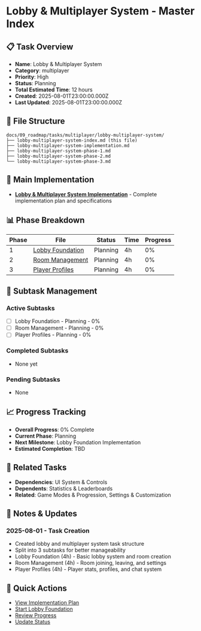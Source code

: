 # Lobby & Multiplayer System - Master Index

## 📋 Task Overview
- **Name**: Lobby & Multiplayer System
- **Category**: multiplayer
- **Priority**: High
- **Status**: Planning
- **Total Estimated Time**: 12 hours
- **Created**: 2025-08-01T23:00:00.000Z
- **Last Updated**: 2025-08-01T23:00:00.000Z

## 📁 File Structure
```
docs/09_roadmap/tasks/multiplayer/lobby-multiplayer-system/
├── lobby-multiplayer-system-index.md (this file)
├── lobby-multiplayer-system-implementation.md
├── lobby-multiplayer-system-phase-1.md
├── lobby-multiplayer-system-phase-2.md
└── lobby-multiplayer-system-phase-3.md
```

## 🎯 Main Implementation
- **[Lobby & Multiplayer System Implementation](./lobby-multiplayer-system-implementation.md)** - Complete implementation plan and specifications

## 📊 Phase Breakdown
| Phase | File | Status | Time | Progress |
|-------|------|--------|------|----------|
| 1 | [Lobby Foundation](./lobby-multiplayer-system-phase-1.md) | Planning | 4h | 0% |
| 2 | [Room Management](./lobby-multiplayer-system-phase-2.md) | Planning | 4h | 0% |
| 3 | [Player Profiles](./lobby-multiplayer-system-phase-3.md) | Planning | 4h | 0% |

## 🔄 Subtask Management
### Active Subtasks
- [ ] Lobby Foundation - Planning - 0%
- [ ] Room Management - Planning - 0%
- [ ] Player Profiles - Planning - 0%

### Completed Subtasks
- None yet

### Pending Subtasks
- None

## 📈 Progress Tracking
- **Overall Progress**: 0% Complete
- **Current Phase**: Planning
- **Next Milestone**: Lobby Foundation Implementation
- **Estimated Completion**: TBD

## 🔗 Related Tasks
- **Dependencies**: UI System & Controls
- **Dependents**: Statistics & Leaderboards
- **Related**: Game Modes & Progression, Settings & Customization

## 📝 Notes & Updates
### 2025-08-01 - Task Creation
- Created lobby and multiplayer system task structure
- Split into 3 subtasks for better manageability
- Lobby Foundation (4h) - Basic lobby system and room creation
- Room Management (4h) - Room joining, leaving, and settings
- Player Profiles (4h) - Player stats, profiles, and chat system

## 🚀 Quick Actions
- [View Implementation Plan](./lobby-multiplayer-system-implementation.md)
- [Start Lobby Foundation](./lobby-multiplayer-system-phase-1.md)
- [Review Progress](#progress-tracking)
- [Update Status](#notes--updates) 